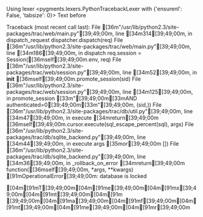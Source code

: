 Using lexer <pygments.lexers.PythonTracebackLexer with {'ensurenl': False, 'tabsize': 0}>
Text before

Traceback (most recent call last):
  File [36m"/usr/lib/python2.3/site-packages/trac/web/main.py"[39;49;00m, line [34m314[39;49;00m, in dispatch_request
    dispatcher.dispatch(req)
  File [36m"/usr/lib/python2.3/site-packages/trac/web/main.py"[39;49;00m, line [34m186[39;49;00m, in dispatch
    req.session = Session([36mself[39;49;00m.env, req)
  File [36m"/usr/lib/python2.3/site-packages/trac/web/session.py"[39;49;00m, line [34m52[39;49;00m, in __init__
    [36mself[39;49;00m.promote_session(sid)
  File [36m"/usr/lib/python2.3/site-packages/trac/web/session.py"[39;49;00m, line [34m125[39;49;00m, in promote_session
    [33m"[39;49;00m[33mAND authenticated=0[39;49;00m[33m"[39;49;00m, (sid,))
  File [36m"/usr/lib/python2.3/site-packages/trac/db/util.py"[39;49;00m, line [34m47[39;49;00m, in execute
    [34mreturn[39;49;00m [36mself[39;49;00m.cursor.execute(sql_escape_percent(sql), args)
  File [36m"/usr/lib/python2.3/site-packages/trac/db/sqlite_backend.py"[39;49;00m, line [34m44[39;49;00m, in execute
    args [35mor[39;49;00m [])
  File [36m"/usr/lib/python2.3/site-packages/trac/db/sqlite_backend.py"[39;49;00m, line [34m36[39;49;00m, in _rollback_on_error
    [34mreturn[39;49;00m function([36mself[39;49;00m, *args, **kwargs)
[91mOperationalError[39;49;00m: database is locked

[04m[91mT[39;49;00m[04m[91me[39;49;00m[04m[91mx[39;49;00m[04m[91mt[39;49;00m[04m[91m [39;49;00m[04m[91ma[39;49;00m[04m[91mf[39;49;00m[04m[91mt[39;49;00m[04m[91me[39;49;00m[04m[91mr[39;49;00m

